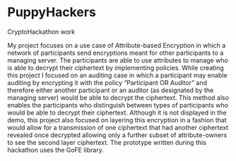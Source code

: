 # PuppyHackers
CryptoHackathon work

My project focuses on a use case of Attribute-based Encryption in which a network of participants send encryptions meant for other participants to a managing server. The participants are able to use attributes to manage who is able to decrypt their ciphertext by implementing policies. While creating this project I focused on an auditing case in which a participant may enable auditing by encrypting it with the policy “Participant OR Auditor” and therefore either another participant or an auditor (as designated by the managing server) would be able to decrypt the ciphertext. This method also enables the participants who distinguish between types of participants who would be able to decrypt their ciphertext. Although it is not displayed in the demo, this project also focused on layering this encryption in a fashion that would allow for a transmission of one ciphertext that had another ciphertext revealed once decrypted allowing only a further subset of attribute-owners to see the second layer ciphertext. The prototype written during this hackathon uses the GoFE library.